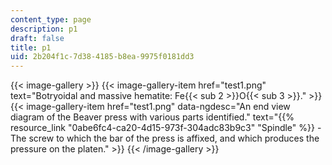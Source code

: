 ```yaml
---
content_type: page
description: p1
draft: false
title: p1
uid: 2b204f1c-7d38-4185-b8ea-9975f0181dd3
---
```

{{< image-gallery >}}
{{< image-gallery-item href="test1.png" text="Botryoidal and massive hematite: Fe{{< sub 2 >}}O{{< sub 3 >}}." >}}
{{< image-gallery-item href="test1.png" data-ngdesc="An end view diagram of the Beaver press with various parts identified." text="{{% resource_link "0abe6fc4-ca20-4d15-973f-304adc83b9c3" "Spindle" %}} - The screw to which the bar of the press is affixed, and which produces the pressure on the platen." >}}
{{< /image-gallery >}}